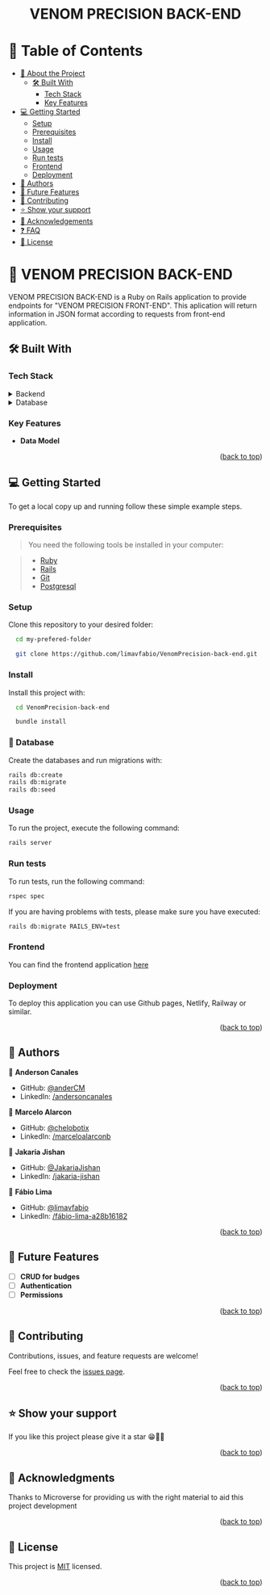 <div align="center">
  <h1><b>VENOM PRECISION BACK-END</b></h1>
</div>

# 📗 Table of Contents

- [📖 About the Project](#about-project)
  - [🛠 Built With](#built-with)
    - [Tech Stack](#tech-stack)
    - [Key Features](#key-features)
- [💻 Getting Started](#getting-started)
  - [Setup](#setup)
  - [Prerequisites](#prerequisites)
  - [Install](#install)
  - [Usage](#usage)
  - [Run tests](#run-tests)
  - [Frontend](#frontend)
  - [Deployment](#triangular_flag_on_post-deployment)
- [👥 Authors](#authors)
- [🔭 Future Features](#future-features)
- [🤝 Contributing](#contributing)
- [⭐️ Show your support](#support)
- [🙏 Acknowledgements](#acknowledgements)
- [❓ FAQ](#faq)
- [📝 License](#license)

# 📖 VENOM PRECISION BACK-END <a name="about-project"></a>

VENOM PRECISION BACK-END is a Ruby on Rails application to provide endpoints for "VENOM PRECISION FRONT-END". This aplication will return information in JSON format according to requests from front-end application.
## 🛠 Built With <a name="built-with"></a>

### Tech Stack <a name="tech-stack"></a>

<details>
  <summary>Backend</summary>
  <ul>
    <li><a href="https://rubyonrails.org/">Ruby on Rails</a></li>
  </ul>
  </details>
  <details>
  <summary>Database</summary>
  <ul>
    <li><a href="https://www.postgresql.org/">PostgreSQL</a></li>
  </ul>
</details>

### Key Features <a name="key-features"></a>

- **Data Model**

<p align="right">(<a href="#readme-top">back to top</a>)</p>

## 💻 Getting Started <a name="getting-started"></a>

To get a local copy up and running follow these simple example steps.

### Prerequisites

> You need the following tools be installed in your computer:

> - [Ruby](https://github.com/microverseinc/curriculum-ruby/blob/main/simple-ruby/articles/ruby_installation_instructions.md)
> - [Rails](https://guides.rubyonrails.org/)
> - [Git](https://www.linode.com/docs/guides/how-to-install-git-on-linux-mac-and-windows/)
> - [Postgresql](https://www.postgresql.org/)

### Setup

Clone this repository to your desired folder:

```sh
  cd my-prefered-folder

  git clone https://github.com/limavfabio/VenomPrecision-back-end.git

```

### Install

Install this project with:

```sh
  cd VenomPrecision-back-end

  bundle install
```

### 💾 Database

Create the databases and run migrations with:

```sh
rails db:create
rails db:migrate
rails db:seed
```

### Usage

To run the project, execute the following command:

```sh
rails server
```

### Run tests

To run tests, run the following command:

```sh
rspec spec
```

If you are having problems with tests, please make sure you have executed:

```sh
rails db:migrate RAILS_ENV=test
```

### Frontend

You can find the frontend application [here](https://github.com/limavfabio/VenomPrecision-front-end)

### Deployment
To deploy this application you can use Github pages, Netlify, Railway or similar.

<p align="right">(<a href="#readme-top">back to top</a>)</p>

## 👥 Authors <a name="authors"></a>

👤 **Anderson Canales**

- GitHub: [@anderCM](https://github.com/anderCM)
- LinkedIn: [/andersoncanales](https://www.linkedin.com/in/andersoncanales/)

👤 **Marcelo Alarcon**

- GitHub: [@chelobotix](https://github.com/chelobotix)
- LinkedIn: [/marceloalarconb](https://www.linkedin.com/in/marceloalarconb/)

👤 **Jakaria Jishan**

- GitHub: [@JakariaJishan](https://github.com/JakariaJishan)
- LinkedIn: [/jakaria-jishan](https://www.linkedin.com/in/jakaria-jishan/)

👤 **Fábio Lima**

- GitHub: [@limavfabio](https://github.com/limavfabio)
- LinkedIn: [/fábio-lima-a28b16182](https://www.linkedin.com/in/f%C3%A1bio-lima-a28b16182/)

<p align="right">(<a href="#readme-top">back to top</a>)</p>

## 🔭 Future Features <a name="future-features"></a>

- [ ] **CRUD for budges**
- [ ] **Authentication**
- [ ] **Permissions**

<p align="right">(<a href="#readme-top">back to top</a>)</p>

## 🤝 Contributing <a name="contributing"></a>

Contributions, issues, and feature requests are welcome!

Feel free to check the [issues page](https://github.com/limavfabio/VenomPrecision-back-end.git/issues).

<p align="right">(<a href="#readme-top">back to top</a>)</p>

## ⭐️ Show your support <a name="support"></a>

If you like this project please give it a star 😁🌟✨

<p align="right">(<a href="#readme-top">back to top</a>)</p>

## 🙏 Acknowledgments <a name="acknowledgements"></a>
Thanks to Microverse for providing us with the right material to aid this project development

<p align="right">(<a href="#readme-top">back to top</a>)</p>

## 📝 License <a name="license"></a>

This project is [MIT](./LICENSE) licensed.

<p align="right">(<a href="#readme-top">back to top</a>)</p>
